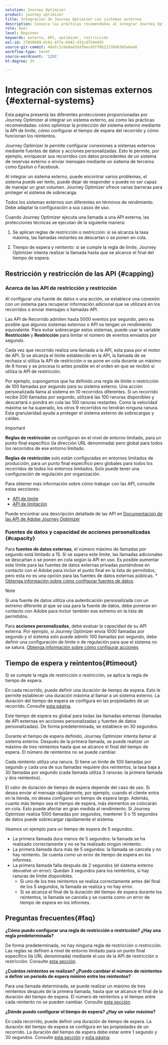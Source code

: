 ```yaml
---
solution: Journey Optimizer
product: journey optimizer
title: Integración de Journey Optimizer con sistemas externos
description: Conozca las prácticas recomendadas al integrar Journey Optimizer con sistemas externos
role: User
level: Beginner
keywords: externa, API, optimizer, restricción
exl-id: 27859689-dc61-4f7a-b942-431cdf244455
source-git-commit: 40afc1c0e0ae55dfbec45ff0b22170d6345a8e46
workflow-type: tm+mt
source-wordcount: '1201'
ht-degree: 3%

---
```


# Integración con sistemas externos {#external-systems}

Esta página presenta las diferentes protecciones proporcionadas por Journey Optimizer al integrar un sistema externo, así como las prácticas recomendadas: cómo optimizar la protección del sistema externo mediante la API de límite, cómo configurar el tiempo de espera del recorrido y cómo funcionan los reintentos.

Journey Optimizer le permite configurar conexiones a sistemas externos mediante fuentes de datos y acciones personalizadas. Esto le permite, por ejemplo, enriquecer sus recorridos con datos procedentes de un sistema de reservas externo o enviar mensajes mediante un sistema de terceros como Epsilon o Facebook.

Al integrar un sistema externo, puede encontrar varios problemas, el sistema puede ser lento, puede dejar de responder o puede no ser capaz de manejar un gran volumen. Journey Optimizer ofrece varias barreras para proteger el sistema de sobrecarga.

Todos los sistemas externos son diferentes en términos de rendimiento. Debe adaptar la configuración a sus casos de uso.

Cuando Journey Optimizer ejecuta una llamada a una API externa, las protecciones técnicas se ejecutan de la siguiente manera:

1. Se aplican reglas de restricción o restricción: si se alcanza la tasa máxima, las llamadas restantes se descartan o se ponen en cola.

2. Tiempo de espera y reintento: si se cumple la regla de límite, Journey Optimizer intenta realizar la llamada hasta que se alcance el final del tiempo de espera.

## Restricción y restricción de las API {#capping}

### Acerca de las API de restricción y restricción

Al configurar una fuente de datos o una acción, se establece una conexión con un sistema para recuperar información adicional que se utilizará en los recorridos o enviar mensajes o llamadas API.

Las API de Recorrido admiten hasta 5000 eventos por segundo, pero es posible que algunos sistemas externos o API no tengan un rendimiento equivalente. Para evitar sobrecargar estos sistemas, puede usar la variable **Restricción** y **Restricción** para limitar el número de eventos enviados por segundo.

Cada vez que recorrido realiza una llamada a la API, esta pasa por el motor de API. Si se alcanza el límite establecido en la API, la llamada de se rechaza si utiliza la API de restricción o se pone en cola durante un máximo de 6 horas y se procesa lo antes posible en el orden en que se recibió si utiliza la API de restricción.

Por ejemplo, supongamos que ha definido una regla de límite o restricción de 100 llamadas por segundo para su sistema externo. Una acción personalizada llama al sistema en 10 recorridos diferentes. Si un recorrido recibe 200 llamadas por segundo, utilizará las 100 ranuras disponibles y descartará o pondrá en cola las 100 ranuras restantes. Como la velocidad máxima se ha superado, los otros 9 recorridos no tendrán ninguna ranura. Esta granularidad ayuda a proteger el sistema externo de sobrecargas y caídas.

>[!IMPORTANT]
>
>**Reglas de restricción** se configuran en el nivel de entorno limitado, para un punto final específico (la dirección URL denominada) pero global para todos los recorridos de ese entorno limitado.
>
>**Reglas de restricción** solo están configuradas en entornos limitados de producción, para un punto final específico pero globales para todos los recorridos de todos los entornos limitados. Solo puede tener una configuración de regulación por organización.

Para obtener más información sobre cómo trabajar con las API, consulte estas secciones:

* [API de límite](capping.md)
* [API de limitación](throttling.md)

Puede encontrar una descripción detallada de las API en [Documentación de las API de Adobe Journey Optimizer](https://developer.adobe.com/journey-optimizer-apis/references/journeys/)

### Fuentes de datos y capacidad de acciones personalizadas {#capacity}

Para **fuentes de datos externas**, el número máximo de llamadas por segundo está limitado a 15. Si se supera este límite, las llamadas adicionales se descartan o se ponen en cola según la API en uso. Es posible aumentar este límite para las fuentes de datos externas privadas poniéndose en contacto con el Adobe para incluir el punto final en la lista de permitidos, pero esta no es una opción para las fuentes de datos externas públicas. * [Obtenga información sobre cómo configurar fuentes de datos](../datasource/about-data-sources.md).

>[!NOTE]
>
>Si una fuente de datos utiliza una autenticación personalizada con un extremo diferente al que se usa para la fuente de datos, debe ponerse en contacto con Adobe para incluir también ese extremo en la lista de permitidos.

Para **acciones personalizadas**, debe evaluar la capacidad de su API externa. Por ejemplo, si Journey Optimizer envía 1000 llamadas por segundo y el sistema solo puede admitir 100 llamadas por segundo, debe definir una configuración de límite o de regulación para que el sistema no se satura. [Obtenga información sobre cómo configurar acciones](../action/action.md)

## Tiempo de espera y reintentos{#timeout}

Si se cumple la regla de restricción o restricción, se aplica la regla de tiempo de espera.

En cada recorrido, puede definir una duración de tiempo de espera. Esto le permite establecer una duración máxima al llamar a un sistema externo. La duración del tiempo de espera se configura en las propiedades de un recorrido. Consulte [esta página](../building-journeys/journey-gs.md#timeout_and_error).

Este tiempo de espera es global para todas las llamadas externas (llamadas de API externas en acciones personalizadas y fuentes de datos personalizadas). De forma predeterminada, se establece en 30 segundos.

Durante el tiempo de espera definido, Journey Optimizer intenta llamar al sistema externo. Después de la primera llamada, se puede realizar un máximo de tres reintentos hasta que se alcance el final del tiempo de espera. El número de reintentos no se puede cambiar.

Cada reintento utiliza una ranura. Si tiene un límite de 100 llamadas por segundo y cada una de sus llamadas requiere dos reintentos, la tasa baja a 30 llamadas por segundo (cada llamada utiliza 3 ranuras: la primera llamada y dos reintentos).

El valor de duración de tiempo de espera depende del caso de uso. Si desea enviar el mensaje rápidamente, por ejemplo, cuando el cliente entra en la tienda, no desea configurar un tiempo de espera largo. Además, cuanto más tiempo sea el tiempo de espera, más elementos se colocarán en cola. Esto puede afectar en gran medida al rendimiento. Si Journey Optimizer realiza 1000 llamadas por segundos, mantener 5 o 15 segundos de datos puede sobrecargar rápidamente el sistema.

Veamos un ejemplo para un tiempo de espera de 5 segundos.

* La primera llamada dura menos de 5 segundos: la llamada se ha realizado correctamente y no se ha realizado ningún reintento.
* La primera llamada dura más de 5 segundos: la llamada se cancela y no hay reintento. Se cuenta como un error de tiempo de espera en los informes.
* La primera llamada falla después de 2 segundos (el sistema externo devuelve un error): Quedan 3 segundos para los reintentos, si hay ranuras de límite disponibles.
   * Si uno de los tres reintentos se realiza correctamente antes del final de los 5 segundos, la llamada se realiza y no hay error.
   * Si se alcanza el final de la duración del tiempo de espera durante los reintentos, la llamada se cancela y se cuenta como un error de tiempo de espera en los informes.

## Preguntas frecuentes{#faq}

**¿Cómo puedo configurar una regla de restricción o restricción? ¿Hay una regla predeterminada?**

De forma predeterminada, no hay ninguna regla de restricción o restricción. Las reglas se definen a nivel de entorno limitado para un punto final específico (la URL denominada) mediante el uso de la API de restricción o restricción. Consulte [esta sección](../configuration/external-systems.md#capping).

**¿Cuántos reintentos se realizan? ¿Puedo cambiar el número de reintentos o definir un periodo de espera mínimo entre los reintentos?**

Para una llamada determinada, se puede realizar un máximo de tres reintentos después de la primera llamada, hasta que se alcance el final de la duración del tiempo de espera. El número de reintentos y el tiempo entre cada reintento no se pueden cambiar. Consulte [esta sección](../configuration/external-systems.md#timeout).

**¿Dónde puedo configurar el tiempo de espera? ¿Hay un valor máximo?**

En cada recorrido, puede definir una duración de tiempo de espera. La duración del tiempo de espera se configura en las propiedades de un recorrido. La duración del tiempo de espera debe estar entre 1 segundo y 30 segundos. Consulte [esta sección](../configuration/external-systems.md#timeout) y [esta página](../building-journeys/journey-gs.md#timeout_and_error).